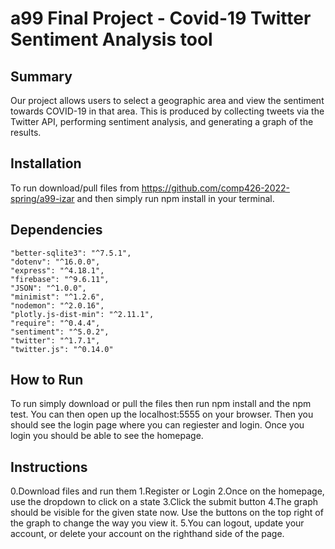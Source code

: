 # a99 Final Project - Covid-19 Twitter Sentiment Analysis tool

## Summary 

Our project allows users to select a geographic area and view the sentiment towards COVID-19 in that area. This is produced by collecting tweets via the Twitter API, performing sentiment analysis, and generating a graph of the results.

## Installation
To run download/pull files from https://github.com/comp426-2022-spring/a99-izar and then simply run npm install in your terminal.

## Dependencies

    "better-sqlite3": "^7.5.1",
    "dotenv": "^16.0.0",
    "express": "^4.18.1",
    "firebase": "^9.6.11",
    "JSON": "^1.0.0",
    "minimist": "^1.2.6",
    "nodemon": "^2.0.16",
    "plotly.js-dist-min": "^2.11.1",
    "require": "^0.4.4",
    "sentiment": "^5.0.2",
    "twitter": "^1.7.1",
    "twitter.js": "^0.14.0"

## How to Run

To run simply download or pull the files then run npm install and the npm test. You can then open  up the localhost:5555 on your browser. Then you should see the login page where you can regiester and login. Once you login you should be able to see the homepage.

## Instructions
0.Download files and run them
1.Register or Login 
2.Once on the homepage, use the dropdown to click on a state
3.Click the submit button
4.The graph should be visible for the given state now. Use the buttons on the top right of the graph to change the way you view it. 
5.You can logout, update your account, or delete your account on the righthand side of the page.
